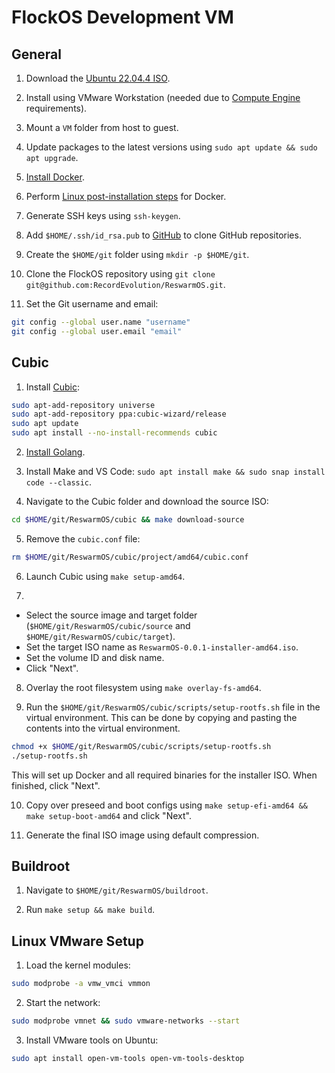 # FlockOS Development VM

## General

1. Download the [Ubuntu 22.04.4 ISO](https://releases.ubuntu.com/jammy/ubuntu-22.04.4-desktop-amd64.iso).

2. Install using VMware Workstation (needed due to [Compute Engine](https://cloud.google.com/compute/docs/import/import-ovf-files#source_vm_requirements) requirements).

3. Mount a `VM` folder from host to guest.

4. Update packages to the latest versions using `sudo apt update && sudo apt upgrade`.

5. [Install Docker](https://docs.docker.com/engine/install/ubuntu/#install-using-the-repository).

6. Perform [Linux post-installation steps](https://docs.docker.com/engine/install/linux-postinstall/) for Docker.

7. Generate SSH keys using `ssh-keygen`.

8. Add `$HOME/.ssh/id_rsa.pub` to [GitHub](https://github.com/settings/keys) to clone GitHub repositories.

9. Create the `$HOME/git` folder using `mkdir -p $HOME/git`.

10. Clone the FlockOS repository using `git clone git@github.com:RecordEvolution/ReswarmOS.git`.

11. Set the Git username and email:

```bash
git config --global user.name "username"
git config --global user.email "email"
```

## Cubic

1. Install [Cubic](https://github.com/PJ-Singh-001/Cubic):

```bash
sudo apt-add-repository universe
sudo apt-add-repository ppa:cubic-wizard/release
sudo apt update
sudo apt install --no-install-recommends cubic
```

2. [Install Golang](https://go.dev/doc/install).

3. Install Make and VS Code: `sudo apt install make && sudo snap install code --classic`.

4. Navigate to the Cubic folder and download the source ISO:

```bash
cd $HOME/git/ReswarmOS/cubic && make download-source
```

5. Remove the `cubic.conf` file:

```bash
rm $HOME/git/ReswarmOS/cubic/project/amd64/cubic.conf
```

6. Launch Cubic using `make setup-amd64`.

7. 

- Select the source image and target folder (`$HOME/git/ReswarmOS/cubic/source` and `$HOME/git/ReswarmOS/cubic/target`).
- Set the target ISO name as `ReswarmOS-0.0.1-installer-amd64.iso`.
- Set the volume ID and disk name.
- Click "Next".

8. Overlay the root filesystem using `make overlay-fs-amd64`.

9. Run the `$HOME/git/ReswarmOS/cubic/scripts/setup-rootfs.sh` file in the virtual environment. This can be done by copying and pasting the contents into the virtual environment.

```bash
chmod +x $HOME/git/ReswarmOS/cubic/scripts/setup-rootfs.sh
./setup-rootfs.sh
```

This will set up Docker and all required binaries for the installer ISO. When finished, click "Next".

10. Copy over preseed and boot configs using `make setup-efi-amd64 && make setup-boot-amd64` and click "Next".

11. Generate the final ISO image using default compression.

## Buildroot

1. Navigate to `$HOME/git/ReswarmOS/buildroot`.

2. Run `make setup && make build`.

## Linux VMware Setup

1. Load the kernel modules:

```bash
sudo modprobe -a vmw_vmci vmmon
```

2. Start the network:

```bash
sudo modprobe vmnet && sudo vmware-networks --start
```

3. Install VMware tools on Ubuntu:

```bash
sudo apt install open-vm-tools open-vm-tools-desktop
```